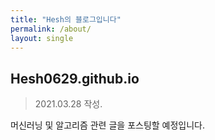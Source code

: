 ```yaml
---
title: "Hesh의 블로그입니다"
permalink: /about/
layout: single
---
```


## Hesh0629.github.io
> 2021.03.28 작성.

머신러닝 및 알고리즘 관련 글을 포스팅할 예정입니다.
